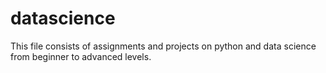 # datascience
This file consists of assignments and projects on python and data science from beginner to advanced levels.
